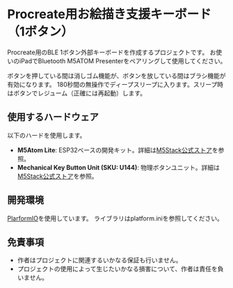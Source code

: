 # Procreate用お絵描き支援キーボード（1ボタン）

Procreate用のBLE 1ボタン外部キーボードを作成するプロジェクトです。
お使いのiPadでBluetooth M5ATOM Presenterをペアリングして使用してください。

ボタンを押している間は消しゴム機能が、ボタンを放している間はブラシ機能が有効になります。
180秒間の無操作でディープスリープに入ります。スリープ時はボタンでレジューム（正確には再起動）します。

## 使用するハードウェア

以下のハードを使用します。
- **M5Atom Lite**: ESP32ベースの開発キット。詳細は[M5Stack公式ストア](https://shop.m5stack.com/products/atom-lite-esp32-development-kit)を参照。
- **Mechanical Key Button Unit (SKU: U144)**: 物理ボタンユニット。詳細は[M5Stack公式ストア](https://shop.m5stack.com/products/mechanical-key-button-unit)を参照。

## 開発環境

[PlarformIO](https://platformio.org/)を使用しています。
ライブラリはplatform.iniを参照してください。

## 免責事項

- 作者はプロジェクトに関連するいかなる保証も行いません。
- プロジェクトの使用によって生じたいかなる損害について、作者は責任を負いません。
